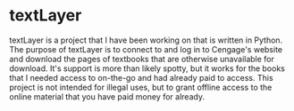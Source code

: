 # textLayer
textLayer is a project that I have been working on that is written in Python. The purpose of textLayer is to connect to and log in to Cengage's website and download the pages of textbooks that are otherwise unavailable for download. It's support is more than likely spotty, but it works for the books that I needed access to on-the-go and had already paid to access. This project is not intended for illegal uses, but to grant offline access to the online material that you have paid money for already.
